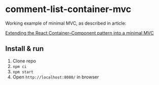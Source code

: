# comment-list-container-mvc

Working example of minimal MVC, as described in article:

[Extending the React Container–Component pattern into a minimal MVC](https://martinsoderholm.com/blog/2018/extending-the-react-containercomponent-pattern-into-a-basic-mvc)

## Install & run

1. Clone repo
2. `npm ci`
3. `npm start`
4. Open `http://localhost:8080/` in browser

